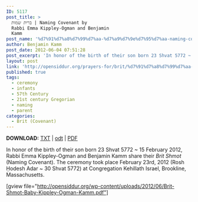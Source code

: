 ```yaml
---
ID: 5117
post_title: >
  ברית שמות | Naming Covenant by
  Rabbi Emma Kippley-Ogman and Benjamin
  Kamm
post_name: '%d7%91%d7%a8%d7%99%d7%aa-%d7%a9%d7%9e%d7%95%d7%aa-naming-covenant-by-rabbi-emma-kippley-ogman-and-benjamin-kamm'
author: Benjamin Kamm
post_date: 2012-06-04 07:51:28
post_excerpt: 'In honor of the birth of their son born 23 Shvat 5772 ~ 15 February 2012, Rabbi Emma Kippley-Ogman and Benjamin Kamm share their <em>Brit Shmot</em> (Naming Covenant). The ceremony took place February 23rd, 2012 (Rosh Ḥodesh Adar ~ 30 Shvat 5772) at Congregation Kehillath Israel, Brookline, Massachusetts.'
layout: post
link: 'http://opensiddur.org/prayers-for/brit/%d7%91%d7%a8%d7%99%d7%aa-%d7%a9%d7%9e%d7%95%d7%aa-naming-covenant-by-rabbi-emma-kippley-ogman-and-benjamin-kamm/'
published: true
tags:
  - ceremony
  - infants
  - 57th Century
  - 21st century Gregorian
  - naming
  - parent
categories:
  - Brit (Covenant)
---
```

<strong>DOWNLOAD:</strong> <a href="http://opensiddur.org/wp-content/uploads/2012/06/Brit-Shmot-Baby-Kippley-Ogman-Kamm.txt">TXT</a> | <a href="http://opensiddur.org/wp-content/uploads/2012/06/Brit-Shmot-Baby-Kippley-Ogman-Kamm.odt">odt</a> | <a href="http://opensiddur.org/wp-content/uploads/2012/06/Brit-Shmot-Baby-Kippley-Ogman-Kamm.pdf">PDF</a>

In honor of the birth of their son born 23 Shvat 5772 ~ 15 February 2012, Rabbi Emma Kippley-Ogman and Benjamin Kamm share their <em>Brit Shmot</em> (Naming Covenant). The ceremony took place February 23rd, 2012 (Rosh Ḥodesh Adar ~ 30 Shvat 5772) at Congregation Kehillath Israel, Brookline, Massachusetts.

[gview file="http://opensiddur.org/wp-content/uploads/2012/06/Brit-Shmot-Baby-Kippley-Ogman-Kamm.pdf"]
